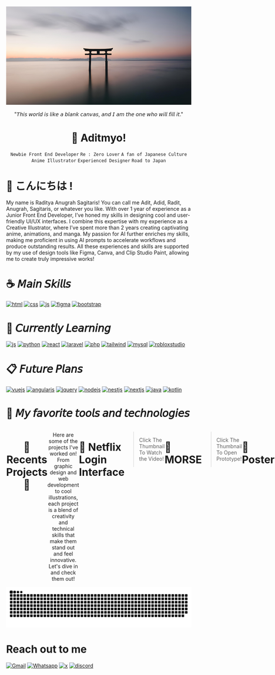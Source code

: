 <!--suppress HtmlDeprecatedAttribute -->
<div align="center">

[![Watch the video](./tori2.png)](https://telegra.ph/Aditmyo--Posters-09-13)

</div>
<!-- <img src="https://raw.githubusercontent.com/RaS-Png/RaS-Png/main/tori2.png" alt="html" height="500" width="1000" title="PLS GUA PENGEN KE JEPANG AAAAAAAA"> -->
<div align="center">

"𝘛𝘩𝘪𝘴 𝘸𝘰𝘳𝘭𝘥 𝘪𝘴 𝘭𝘪𝘬𝘦 𝘢 𝘣𝘭𝘢𝘯𝘬 𝘤𝘢𝘯𝘷𝘢𝘴, 𝘢𝘯𝘥 𝘐 𝘢𝘮 𝘵𝘩𝘦 𝘰𝘯𝘦 𝘸𝘩𝘰 𝘸𝘪𝘭𝘭 𝘧𝘪𝘭𝘭 𝘪𝘵."
  
# 🍞 Aditmyo! #

`Newbie Front End Developer`
`Re : Zero Lover`
`A fan of Japanese Culture`
<br/>
`Anime Illustrator`
`Experienced Designer`
`Road to Japan`
</div>

<div>

# 👋 こんにちは ! #
My name is Raditya Anugrah Sagitaris! You can call me Adit, Adid, Radit, Anugrah, Sagitaris, or whatever you like. With over 1 year of experience as a Junior Front End Developer, I’ve honed my skills in designing cool and user-friendly UI/UX interfaces. I combine this expertise with my experience as a Creative Illustrator, where I’ve spent more than 2 years creating captivating anime, animations, and manga. My passion for AI further enriches my skills, making me proficient in using AI prompts to accelerate workflows and produce outstanding results. All these experiences and skills are supported by my use of design tools like Figma, Canva, and Clip Studio Paint, allowing me to create truly impressive works!

</div>

# ☕ 𝘔𝘢𝘪𝘯 𝘚𝘬𝘪𝘭𝘭𝘴 #


<a href="https://www.w3schools.com/html/"><img src="https://skillicons.dev/icons?i=html" alt="html" height="100" title="HTML5 documentation"></a>
<a href="https://www.w3schools.com/css/"><img src="https://skillicons.dev/icons?i=css" alt="css" height="100" title="CSS documentation"></a>
<a href="https://www.w3schools.com/js/"><img src="https://skillicons.dev/icons?i=js" alt="js" height="100" title="JS documentation"></a>
<a href="https://www.digidop.fr/en/figma/documentation"><img src="https://skillicons.dev/icons?i=figma" alt="figma" height="100" title="Figma documentation"></a>
<a href="https://getbootstrap.com/docs/4.1/getting-started/introduction/"><img src="https://skillicons.dev/icons?i=bootstrap" alt="bootstrap" height="100" title="Bootstrap documentation"></a>

# 📔 𝘊𝘶𝘳𝘳𝘦𝘯𝘵𝘭𝘺 𝘓𝘦𝘢𝘳𝘯𝘪𝘯𝘨 #


<a href="https://www.w3schools.com/js/"><img src="https://skillicons.dev/icons?i=js" alt="js" height="100" title="JS documentation"></a>
<a href="https://docs.python.org/3/"><img src="https://techstack-generator.vercel.app/python-icon.svg" alt="python" height="100" title="Python documentation"></a>
<a href="https://legacy.reactjs.org/docs/getting-started.html"><img src="https://techstack-generator.vercel.app/react-icon.svg" alt="react" height="100" title="React documentation"></a>
<a href="https://laravel.com/docs/11.x/readme"><img src="https://skillicons.dev/icons?i=laravel" alt="laravel" height="100" title="Laravel documentation"></a>
<a href="https://www.php.net/manual/en/index.php"><img src="https://skillicons.dev/icons?i=php" alt="php" height="100" title="Php documentation"></a>
<a href="https://v2.tailwindcss.com/docs"><img src="https://skillicons.dev/icons?i=tailwind" alt="tailwind" height="100" title="Tailwind documentation"></a>
<a href="https://dev.mysql.com/doc/l"><img src="https://skillicons.dev/icons?i=mysql" alt="mysql" height="100" title="Mysql documentation"></a>
<a href="https://create.roblox.com/docsl"><img src="https://skillicons.dev/icons?i=robloxstudio" alt="robloxstudio" height="100" title="Roblox Studio documentation"></a>

# 📋 𝘍𝘶𝘵𝘶𝘳𝘦 𝘗𝘭𝘢𝘯𝘴 #


<a href="https://vuejs.org/guide/introduction.html"><img src="https://skillicons.dev/icons?i=vue" alt="vuejs" height="100" title="Vue documentation"></a>
<a href="https://v17.angular.io/docs"><img src="https://skillicons.dev/icons?i=angular" alt="angularjs" height="100" title="Angular documentation"></a>
<a href="https://api.jquery.com/"><img src="https://skillicons.dev/icons?i=jquery" alt="jquery" height="100" title="Jquery documentation"></a>
<a href="https://nodejs.org/docs/latest/api/"><img src="https://skillicons.dev/icons?i=nodejs" alt="nodejs" height="100" title="Node documentation"></a>
<a href="https://docs.nestjs.com/"><img src="https://skillicons.dev/icons?i=nestjs" alt="nestjs" height="100" title="NestJS documentation"></a>
<a href="https://nextjs.org/docs"><img src="https://skillicons.dev/icons?i=nextjs" alt="nextjs" height="100" title="NextJS documentation"></a>
<a href="https://www.w3schools.com/java/java_ref_reference.asp"><img src="https://skillicons.dev/icons?i=java" alt="java" height="100" title="Java reference"></a>
<a href="https://kotlinlang.org/docs/home.html"><img src="https://skillicons.dev/icons?i=kotlin" alt="kotlin" height="100" title="Kotlin documentation"></a>


# 🤍 𝘔𝘺 𝘧𝘢𝘷𝘰𝘳𝘪𝘵𝘦 𝘵𝘰𝘰𝘭𝘴 𝘢𝘯𝘥 𝘵𝘦𝘤𝘩𝘯𝘰𝘭𝘰𝘨𝘪𝘦𝘴
<div style="display: flex; align-items: flex-start; align: center">
<table align="center">
  <tr>
    <td align="center" width="96">
        <img src="https://skillicons.dev/icons?i=html" alt="html" width="48" height="48" />
      <br>HTML5
    </td>
    <td align="center" width="96">
      <a href="#macropower-tech">
        <img src="https://skillicons.dev/icons?i=css" alt="css" width="48" height="48" />
      </a>
      <br>CSS3
    </td>
    <td align="center" width="96">
        <img src="https://skillicons.dev/icons?i=js" alt="js" width="48" height="48" />
      <br>JavaScript
    </td>
    <td align="center" width="96">
        <img src="https://skillicons.dev/icons?i=bootstrap" alt="bootstrap" width="48" height="48" />
      <br>Bootstrap
    </td>
    <td align="center" width="96">
        <img src="https://skillicons.dev/icons?i=vscode" alt="vscode" width="48" height="48" />
      <br>VS Code
    </td>
    <td align="center" width="96">
        <img src="https://skillicons.dev/icons?i=laravel" alt="laravel" width="48" height="48" />
      <br>Laravel
    </td>
    <td align="center" width="96">
        <img src="https://skillicons.dev/icons?i=mysql" alt="icon" width="48" height="48" />
      <br>MySql
    </td>
    <td align="center" width="96">
        <img src="https://skillicons.dev/icons?i=tailwind" alt="tailwind" width="48" height="48" />
      <br>tailwind
    </td>
    <td align="center" width="96">
        <img src="https://skillicons.dev/icons?i=figma" alt="figma" width="48" height="48" />
      <br>Figma
    </td>
  </tr>
  <tr>
  <td align="center" width="96">
        <img src="./assets/pinterest3.png" alt="pinterest width="48" height="48" />
      <br>Pinterest
    <td align="center" width="96">
        <img src="https://skillicons.dev/icons?i=github" alt="icon" width="48" height="48" />
      <br>Github
    </td>
    <td align="center" width="96"> 
        <img src="https://skillicons.dev/icons?i=git" width="48" height="48" alt="Git" />
      <br>Git
    </td>
    <td align="center"  width="96">
        <img src="./assets/csp.png" width="58" height="58" alt="CSP" />
      <br>Clip Studio
    </td>
    <td align="center"  width="96">
        <img src="https://skillicons.dev/icons?i=robloxstudio" width="48" height="48" alt="robloxstudio" />
      <br>R Studio
    </td>
    <td align="center" width="96">
        <img src="./assets/canva2.png" width="52" height="48" alt="canva" />
      <br>Canva
    </td>
    <td align="center"  width="96">
        <img src="./assets/gpt.svg" width="48" height="48" alt="ChatGPT" />
      <br>ChatGPT
    </td>
  
  </tr>
</table>
<br>
<div align="center">
  
# 🌴 Recents Projects 🌴 #

</div>

<div align="center">

Here are some of the projects I've worked on! From graphic design and web development to cool illustrations, each project is a blend of creativity and technical skills that make them stand out and feel innovative. Let's dive in and check them out!
  
</div>

# 🎥 Netflix Login Interface #

> Click The Thumbnail To Watch the Video!

[![Watch the video](./assets/netthumb.png)](https://youtu.be/pLNLvy7Ff1s?si=H2Cmvmva8kT_XddT)

# 🎵 MORSE #

> Click The Thumbnail To Open Prototype!

[![Watch the video](./assets/morseslide1.png)](https://shorturl.at/D3qRp)
[![Watch the video](./assets/morseslide2.png)](https://shorturl.at/D3qRp)
[![Watch the video](./assets/morseslide3.png)](https://shorturl.at/D3qRp)

# 📰 Posters #

> Click The Thumbnail To See Detailed Version!

<div align="center"> 

[![Watch the video](./assets/posters.png)](https://telegra.ph/Aditmyo--Posters-09-13)

</div>

# 🎨 Artworks #

> Click The Thumbnail To Open My Instagram Account!

[![Watch the video](./assets/artworks.jpeg)](https://www.instagram.com/adit.sketch?igsh=MWhrMmk4NGNxN2s2Zg==)

</div>


<img src="https://github.com/Platane/snk/raw/output/github-contribution-grid-snake.svg" alt="e" style="max-width: 100%;">


# Reach out to me #
<a href="mailto:radietsagitaris@gmail.com"><img src="https://skillicons.dev/icons?i=gmail" alt="Gmail" height="55" title="Send mail"></a>
<a href="https://www.instagram.com/adit.sketch?igsh=MWhrMmk4NGNxN2s2Zg=="><img src="https://skillicons.dev/icons?i=instagram" alt="Whatsapp" height="55" title="Instagram Profile"></a>
<a href="https://x.com/aditmyo"><img src="https://skillicons.dev/icons?i=twitter" alt="x" height="55" title="X profile"></a>
<a href="https://x.com/aditmyo"><img src="https://skillicons.dev/icons?i=discord" alt="discord" height="55" title="Discord profile"></a>
